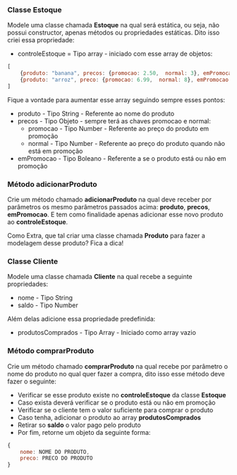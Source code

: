 
### Classe Estoque

Modele uma classe chamada **Estoque** na qual será estática, ou seja, não possui constructor, apenas métodos ou propriedades estáticas. Dito isso criei essa propriedade:

* controleEstoque = Tipo array - iniciado com esse array de objetos:

```javaScript
[
    {produto: "banana", precos: {promocao: 2.50,  normal: 3}, emPromocao: false},
    {produto: "arroz", preco: {promocao: 6.99,  normal: 8}, emPromocao: true},
]
```

Fique a vontade para aumentar esse array seguindo sempre esses pontos:

* produto - Tipo String - Referente ao nome do produto
* precos - Tipo Objeto - sempre terá as chaves promocao e normal:
    * promocao - Tipo Number - Referente ao preço do produto em promoção
    * normal - Tipo Number - Referente ao preço do produto quando não está em promoção
* emPromocao - Tipo Boleano - Referente a se o produto está ou não em promoção

### Método adicionarProduto

Crie um método chamado **adicionarProduto** na qual deve receber por parâmetros os mesmo parâmetros passados acima: **produto**, **precos**, **emPromocao**. 
E tem como finalidade apenas adicionar esse novo produto ao **controleEstoque**.

Como Extra, que tal criar uma classe chamada **Produto** para fazer a modelagem desse produto? Fica a dica!

### Classe Cliente

Modele uma classe chamada **Cliente** na qual recebe a seguinte propriedades:

* nome - Tipo String
* saldo - Tipo Number

Além delas adicione essa propriedade predefinida:

* produtosComprados - Tipo Array - Iniciado como array vazio

### Método comprarProduto

Crie um método chamado **comprarProduto** na qual recebe por parâmetro o nome do produto no qual quer fazer a compra, dito isso esse método deve fazer o seguinte:

* Verificar se esse produto existe no **controleEstoque** da classe **Estoque**
* Caso exista deverá verificar se o produto está ou não em promoção
* Verificar se o cliente tem o valor suficiente para comprar o produto
* Caso tenha, adicionar o produto ao array **produtosComprados**
* Retirar so **saldo** o valor pago pelo produto
* Por fim, retorne um objeto da seguinte forma:

```javaScript
{
    nome: NOME DO PRODUTO,
    preco: PRECO DO PRODUTO
}
```